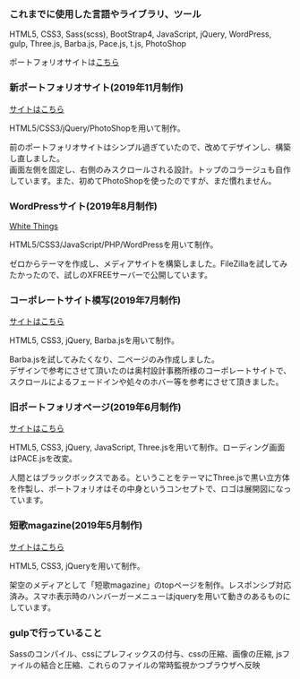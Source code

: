 <h3>これまでに使用した言語やライブラリ、ツール</h3>
<p>HTML5, CSS3, Sass(scss), BootStrap4, JavaScript, jQuery, WordPress, gulp, Three.js, Barba.js, Pace.js, t.js, PhotoShop</p>
<p>ポートフォリオサイトは<a href="https://ryota-ohashi.github.io/">こちら</a></p>

<h3>新ポートフォリオサイト(2019年11月制作)</h3>
<a href="https://ryota-ohashi.github.io/">サイトはこちら</a>
<p>HTML5/CSS3/jQuery/PhotoShopを用いて制作。</p>
<p>前のポートフォリオサイトはシンプル過ぎていたので、改めてデザインし、構築し直しました。<br>画面左側を固定し、右側のみスクロールされる設計。トップのコラージュも自作しています。また、初めてPhotoShopを使ったのですが、まだ慣れません。</p>

<h3>WordPressサイト(2019年8月制作)</h3>
<a href="http://whitethings.wp.xdomain.jp">White Things</a>
<p>HTML5/CSS3/JavaScript/PHP/WordPressを用いて制作。</p>
<p>ゼロからテーマを作成し、メディアサイトを構築しました。FileZillaを試してみたかったので、試しのXFREEサーバーで公開しています。</p>

<h3>コーポレートサイト模写(2019年7月制作)</h3>
<a href="https://ryota-ohashi.github.io/xxxcorporate.html">サイトはこちら</a>
<p>HTML5, CSS3, jQuery, Barba.jsを用いて制作。</p>
<p>Barba.jsを試してみたくなり、二ページのみ作成しました。<br>デザインで参考にさせて頂いたのは奥村設計事務所様のコーポレートサイトで、スクロールによるフェードインや処々のホバー等を参考にさせて頂きました。</p>

<h3>旧ポートフォリオページ(2019年6月制作)</h3>
<a href="https://ryota-ohashi.github.io/previous_portfolio">サイトはこちら</a>
<p>HTML5, CSS3, jQuery, JavaScript, Three.jsを用いて制作。ローディング画面はPACE.jsを改変。</p>
<p>人間とはブラックボックスである。ということをテーマにThree.jsで黒い立方体を作製し、ポートフォリオはその中身というコンセプトで、ロゴは展開図になっています。</p>

<h3>短歌magazine(2019年5月制作)</h3>
<a href="https://ryota-ohashi.github.io/magazine.html">サイトはこちら</a>
<p>HTML5, CSS3, jQueryを用いて制作。</p>
<p>架空のメディアとして「短歌magazine」のtopページを制作。レスポンシブ対応済み。スマホ表示時のハンバーガーメニューはjqueryを用いて動きのあるものにしています。</p>

<h3>gulpで行っていること</h3>
<p>Sassのコンパイル、cssにプレフィックスの付与、cssの圧縮、画像の圧縮, jsファイルの結合と圧縮、これらのファイルの常時監視かつブラウザへ反映</p>

